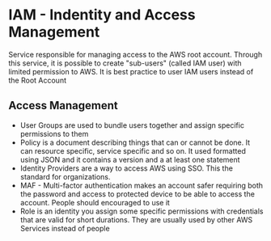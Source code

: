 # IAM - Indentity and Access Management
Service responsible for managing access to the AWS root account. Through this service, it is possible to create "sub-users" (called IAM user) with limited permission to AWS. It is best practice to user IAM users instead of the Root Account


## Access Management
* User Groups are used to bundle users together and assign specific permissions to them
* Policy is a document describing things that can or cannot be done. It can resource specific, service specific and so on. It used formatted using JSON and it contains a version and a at least one statement
* Identity Providers are a way to access AWS using SSO. This the standard for organizations.
* MAF - Multi-factor authentication makes an account safer requiring both the password and access to protected device to be able to access the account. People should encouraged to use it
* Role is an identity you assign some specific permissions with credentials that are valid for short durations. They are usually used by other AWS Services instead of people

